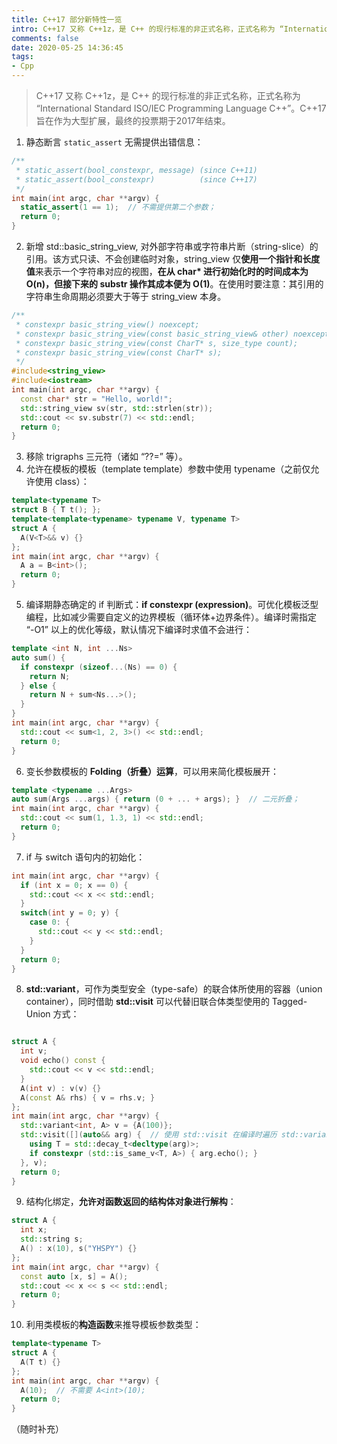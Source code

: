 ```yaml
---
title: C++17 部分新特性一览
intro: C++17 又称 C++1z，是 C++ 的现行标准的非正式名称，正式名称为 “International Standard ISO/IEC Programming Language C++”。C++17 旨在作为大型扩展，最终的投票期于2017年结束。
comments: false
date: 2020-05-25 14:36:45
tags:
- Cpp
---
```


> C++17 又称 C++1z，是 C++ 的现行标准的非正式名称，正式名称为 “International Standard ISO/IEC Programming Language C++”。C++17 旨在作为大型扩展，最终的投票期于2017年结束。

1. 静态断言 `static_assert` 无需提供出错信息：

```cpp
/**
 * static_assert(bool_constexpr, message) (since C++11)
 * static_assert(bool_constexpr)          (since C++17)
 */
int main(int argc, char **argv) {
  static_assert(1 == 1);  // 不需提供第二个参数；
  return 0;
}
```

2. 新增 std::basic_string_view, 对外部字符串或字符串片断（string-slice）的引用。该方式只读、不会创建临时对象，string_view 仅**使用一个指针和长度值**来表示一个字符串对应的视图，<b>在从 char\* 进行初始化时的时间成本为 O(n)，但接下来的 substr 操作其成本便为 O(1)</b>。在使用时要注意：其引用的字符串生命周期必须要大于等于 string_view 本身。

```cpp
/**
 * constexpr basic_string_view() noexcept;                                         (since C++17)
 * constexpr basic_string_view(const basic_string_view& other) noexcept = default; (since C++17)
 * constexpr basic_string_view(const CharT* s, size_type count);                   (since C++17)
 * constexpr basic_string_view(const CharT* s);                                    (since C++17)
 */
#include<string_view>
#include<iostream>
int main(int argc, char **argv) {
  const char* str = "Hello, world!";
  std::string_view sv(str, std::strlen(str));
  std::cout << sv.substr(7) << std::endl;
  return 0;
}
```

3. 移除 trigraphs 三元符（诸如 “??=” 等）。
4. 允许在模板的模板（template template）参数中使用 typename（之前仅允许使用 class）：

```cpp
template<typename T>
struct B { T t(); };
template<template<typename> typename V, typename T>
struct A {
  A(V<T>&& v) {}
};
int main(int argc, char **argv) {
  A a = B<int>();
  return 0;
}
```

5. 编译期静态确定的 if 判断式：<b>if constexpr (expression)</b>。可优化模板泛型编程，比如减少需要自定义的边界模板（循环体+边界条件）。编译时需指定 “-O1” 以上的优化等级，默认情况下编译时求值不会进行：

```cpp
template <int N, int ...Ns>
auto sum() {
  if constexpr (sizeof...(Ns) == 0) {
    return N;
  } else {
    return N + sum<Ns...>();
  }
}
int main(int argc, char **argv) {
  std::cout << sum<1, 2, 3>() << std::endl;
  return 0;
}
```

6. 变长参数模板的 **Folding（折叠）运算**，可以用来简化模板展开：

```cpp
template <typename ...Args>
auto sum(Args ...args) { return (0 + ... + args); }  // 二元折叠；
int main(int argc, char **argv) {
  std::cout << sum(1, 1.3, 1) << std::endl;
  return 0;
}
```


7. if 与 switch 语句内的初始化：

```cpp
int main(int argc, char **argv) {
  if (int x = 0; x == 0) {
    std::cout << x << std::endl;
  }
  switch(int y = 0; y) {
    case 0: {
      std::cout << y << std::endl;
    }
  }
  return 0;
}
```

8. **std::variant**，可作为类型安全（type-safe）的联合体所使用的容器（union container），同时借助 **std::visit** 可以代替旧联合体类型使用的 Tagged-Union 方式：

```cpp

struct A {
  int v;
  void echo() const {
    std::cout << v << std::endl;
  }
  A(int v) : v(v) {}
  A(const A& rhs) { v = rhs.v; }
};
int main(int argc, char **argv) {
  std::variant<int, A> v = {A(100)};
  std::visit([](auto&& arg) {  // 使用 std::visit 在编译时遍历 std::variabt 的内容；
    using T = std::decay_t<decltype(arg)>;
    if constexpr (std::is_same_v<T, A>) { arg.echo(); }
  }, v);
  return 0;
}
```

9. 结构化绑定，**允许对函数返回的结构体对象进行解构**：

```cpp
struct A {
  int x;
  std::string s;
  A() : x(10), s("YHSPY") {}
};
int main(int argc, char **argv) {
  const auto [x, s] = A();
  std::cout << x << s << std::endl;
  return 0;
}
```


10. 利用类模板的**构造函数**来推导模板参数类型：

```cpp
template<typename T>
struct A {
  A(T t) {}
};
int main(int argc, char **argv) {
  A(10);  // 不需要 A<int>(10);
  return 0;
}
```

（随时补充）
